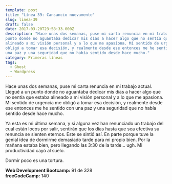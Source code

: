 ```yaml
---
template: post
title: "Línea 39: Cansancio nuevamente"
slug: linea-39
draft: false
date: 2017-03-20T23:58:33.000Z
description: "Hace unas dos semanas, puse mi carta renuncia en mi trabajo actual. Llegué a un
punto donde no aguantaba dedicar mis días a hacer algo que no sentía que estaba
alineado a mi visión personal y a lo que me apasiona. Mi sentido de urgencia me
obligó a tomar esa decisión, y realmente desde ese entonces me he sentido con
una paz y una seguridad que no había sentido desde hace mucho."
category: Primeras líneas
tags:
  - Ghost
  - Wordpress
---
```

Hace unas dos semanas, puse mi carta renuncia en mi trabajo actual. Llegué a un punto donde no aguantaba dedicar mis días a hacer algo que no sentía que estaba alineado a mi visión personal y a lo que me apasiona. Mi sentido de urgencia me obligó a tomar esa decisión, y realmente desde ese entonces me he sentido con una paz y una seguridad que no había sentido desde hace mucho.

 Ya esta es mi última semana, y si alguna vez han renunciado un trabajo del cual están locos por salir, sentirán que los días hasta que sea efectiva su renuncia se sienten eternos. Este se sintió así. En parte porque tuve la genial idea de dormirme demasiado tarde para mi propio bien. Por la mañana estaba bien, pero llegando las 3:30 de la tarde… ugh. Mi productividad cayó al suelo.

 Dormir poco es una tortura.

 **Web Development Bootcamp:** 91 de 328  
 **freeCodeCamp:** 140

 